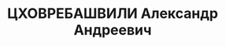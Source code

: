 ---
title: ЦХОВРЕБАШВИЛИ Александр Андреевич
description: "Род. в 1906, Хашурский район, с. Швлискури, грузин. Род занятий: до\
  \ ареста - управляющий отделом Местпрома Хашурского РИКа. \n  Осужден Тройкой при\
  \ НКВД ГССР 10.12.1937. Мера наказания: расстрел с конфискацией личного имущества.\
  \ Дата расстрела: 31.01.1938"
---
